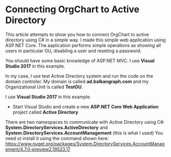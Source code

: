 # Connecting OrgChart to Active Directory

This article attempts to show you how to connect OrgChart to active directory using C# in a simple way. I made this simple web application using ASP.NET Core. The aaplication performs simple operations as showing all users in particular OU, disabling a user and reseting a password.

You should have some basic knowledge of ASP.NET MVC. 
I use **Visual Studio 2017** in this example.

In my case, I use test Active Directory system and run the code on the domain controler. My domain is called **ad.balkangraph.com** and my Organizational Unit is called **TestOU**.

I use **Visual Studio 2017** in this example.

- Start Visual Studio and create a new **ASP.NET Core Web Application** project called **Active Directory**






There are two namespaces to communicate with Active Directory using C#: **System.DirectoryServices.ActiveDirectory** and **System.DirectoryServices.AccountManagement** (this is what I used) You need ot install it using the command shown here: https://www.nuget.org/packages/System.DirectoryServices.AccountManagement/4.7.0-preview2.19523.17
